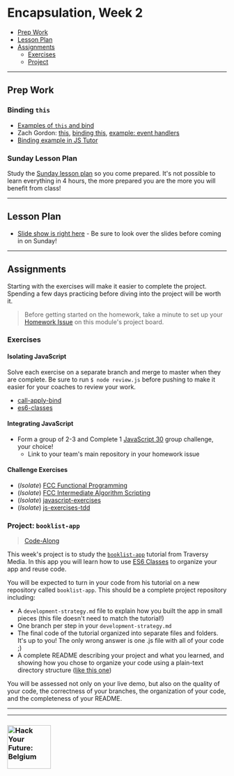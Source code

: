 # Encapsulation, Week 2

* [Prep Work](#prep-work)
* [Lesson Plan](#lesson-plan)
* [Assignments](#assignments)
  * [Exercises](#exercises)
  * [Project](#project)

---

## Prep Work

### Binding `this`

* [Examples of `this` and bind](https://www.youtube.com/watch?v=PIkA60I0dKU)
* Zach Gordon: [this](https://www.youtube.com/watch?v=2qMKjWf1KdE), [binding this](https://www.youtube.com/watch?v=73aAyap_88w), [example: event handlers](https://www.youtube.com/watch?v=sxRnmKldiBs)
* [Binding example in JS Tutor](http://www.pythontutor.com/javascript.html#code=function%20returnThis%28%29%20%7B%0A%20%20return%20this%3B%0A%7D%0Aconst%20demo0%20%3D%20returnThis%28%29%3B%0A%0Aconst%20obj1%20%3D%20%7B%0A%20%20id%3A%201,%0A%20%20returnThis%0A%7D%3B%0Aconst%20demo1%20%3D%20obj1.returnThis%28%29%3B%0A%0Aconst%20obj2%20%3D%20%7B%20id%3A%202%20%7D%3B%0Aconst%20boundToObj2%20%3D%20returnThis.bind%28obj2%29%3B%0Aconst%20demo2%20%3D%20boundToObj2%28%29%3B%0A%0Aconst%20boundToLiteral%20%3D%20returnThis.bind%28%7B%20id%3A%203%20%7D%29%3B%0Aconst%20demo3%20%3D%20boundToLiteral%28%29%3B&curInstr=0&mode=display&origin=opt-frontend.js&py=js&rawInputLstJSON=%5B%5D)

### Sunday Lesson Plan

Study the [Sunday lesson plan](https://hackyourfuture.be/encapsulation/week-2) so you come prepared. It's not possible to learn everything in 4 hours, the more prepared you are the more you will benefit from class!

---

## Lesson Plan

* [Slide show is right here](https://hackyourfuture.be/encapsulation/week-2) - Be sure to look over the slides before coming in on Sunday!

---

## Assignments

Starting with the exercises will make it easier to complete the project.  Spending a few days practicing before diving into the project will be worth it.

> Before getting started on the homework, take a minute to set up your [Homework Issue](https://github.com/HackYourFutureBelgium/homework-submission#homework-issues) on this module's project board.

### Exercises

#### Isolating JavaScript

Solve each exercise on a separate branch and merge to master when they are complete.  Be sure to run `$ node review.js` before pushing to make it easier for your coaches to review your work.

* [call-apply-bind](https://github.com/hackyourfuturebelgium/call-apply-bind)
* [es6-classes](https://github.com/hackyourfuturebelgium/es6-classes)

#### Integrating JavaScript

* Form a group of 2-3 and Complete 1 [JavaScript 30](https://github.com/hackyourfuturebelgium/javascript-30) group challenge, your choice!
  * Link to your team's main repository in your homework issue

#### Challenge Exercises

* (_Isolate_) [FCC Functional Programming](https://www.freecodecamp.org/learn/javascript-algorithms-and-data-structures/functional-programming/)
* (_Isolate_) [FCC Intermediate Algorithm Scripting](https://www.freecodecamp.org/learn/javascript-algorithms-and-data-structures/intermediate-algorithm-scripting/)
* (_Isolate_) [javascript-exercises](https://github.com/TheOdinProject/javascript-exercises)
* (_Isolate_) [js-exercises-tdd](https://github.com/CodeYourFuture/js-exercises-tdd)

### Project: `booklist-app`

> [Code-Along](https://github.com/HackYourFutureBelgium/homework-submission/#projects)

This week's project is to study the [`booklist-app`](https://www.youtube.com/watch?v=JaMCxVWtW58) tutorial from Traversy Media.  In this app you will learn how to use [ES6 Classes](https://study.hackyourfuture.be/javascript/oop#classes) to organize your app and reuse code.

You will be expected to turn in your code from his tutorial on a new repository called `booklist-app`.  This should be a complete project repository including:

* A `development-strategy.md` file to explain how you built the app in small pieces (this file doesn't need to match the tutorial!)
* One branch per step in your `development-strategy.md`
* The final code of the tutorial organized into separate files and folders.  It's up to you!  The only wrong answer is one .js file with all of your code ;)
* A complete README describing your project and what you learned, and showing how you chose to organize your code using a plain-text directory structure ([like this one](https://github.com/HackYourFutureBelgium/organized-for-deployment#directory-structure))

You will be assessed not only on your live demo, but also on the quality of your code, the correctness of your branches, the organization of your code, and the completeness of your README.

---
---

### <a href="https://hackyourfuture.be" target="_blank"><img src="https://user-images.githubusercontent.com/18554853/63941625-4c7c3d00-ca6c-11e9-9a76-8d5e3632fe70.jpg" width="100" height="100" alt="Hack Your Future: Belgium"></a>
